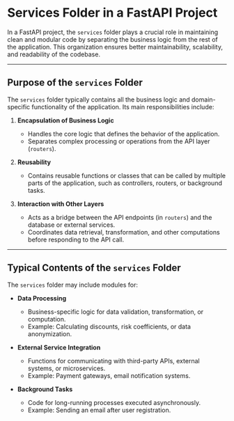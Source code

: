 
# Services Folder in a FastAPI Project

In a FastAPI project, the `services` folder plays a crucial role in maintaining clean and modular code by separating the business logic from the rest of the application. This organization ensures better maintainability, scalability, and readability of the codebase.

---

## Purpose of the `services` Folder

The `services` folder typically contains all the business logic and domain-specific functionality of the application. Its main responsibilities include:

1. **Encapsulation of Business Logic**
   - Handles the core logic that defines the behavior of the application.
   - Separates complex processing or operations from the API layer (`routers`).

2. **Reusability**
   - Contains reusable functions or classes that can be called by multiple parts of the application, such as controllers, routers, or background tasks.

3. **Interaction with Other Layers**
   - Acts as a bridge between the API endpoints (in `routers`) and the database or external services.
   - Coordinates data retrieval, transformation, and other computations before responding to the API call.

---

## Typical Contents of the `services` Folder

The `services` folder may include modules for:

- **Data Processing**
  - Business-specific logic for data validation, transformation, or computation.
  - Example: Calculating discounts, risk coefficients, or data anonymization.

- **External Service Integration**
  - Functions for communicating with third-party APIs, external systems, or microservices.
  - Example: Payment gateways, email notification systems.

- **Background Tasks**
  - Code for long-running processes executed asynchronously.
  - Example: Sending an email after user registration.
